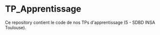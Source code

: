 # TP_Apprentissage
Ce repository contient le code de nos TPs d'apprentissage (5 - SDBD INSA Toulouse).
